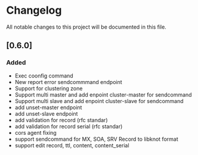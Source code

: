 # Changelog
All notable changes to this project will be documented in this file.

## [0.6.0]
### Added
- Exec coonfig command
- New report error sendcommmand endpoint
- Support for clustering zone
- Support multi master and add enpoint cluster-master for sendcommand
- Support multi slave and add enpoint cluster-slave for sendcommand
- add unset-master endpoint
- add unset-slave endpoint
- add validation for record (rfc standar)
- add validation for record serial (rfc standar)
- cors agent fixing
- support sendcommand for MX, SOA, SRV Record to libknot format
- support edit record, ttl, content, content_serial

